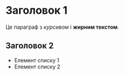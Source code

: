 # Заголовок 1

Це параграф з *курсивом* і **жирним текстом**.

## Заголовок 2

- Елемент списку 1
- Елемент списку 2

